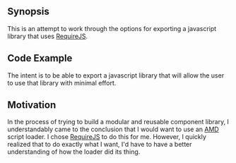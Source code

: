 ## Synopsis

This is an attempt to work through the options for exporting a javascript library that uses [RequireJS][1].

## Code Example

The intent is to be able to export a javascript library that will allow the user to use that library with minimal effort.

## Motivation

In the process of trying to build a modular and reusable component library, I understandably came to the conclusion that I would want to use an [AMD][2] script loader.  I chose [RequireJS][1] to do this for me.  However, I quickly realized that to do exactly what I want, I'd have to have a better understanding of how the loader did its thing.


[1]: http://requirejs.org/
[2]: https://github.com/amdjs/amdjs-api/wiki/AMD